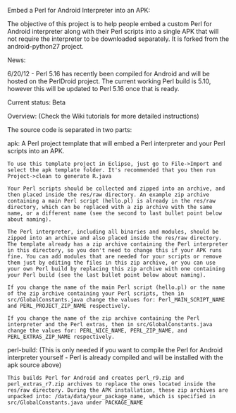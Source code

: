Embed a Perl for Android Interpreter into an APK:

The objective of this project is to help people embed a custom Perl for Android interpreter along with their Perl scripts into a single APK that will not require the interpreter to be downloaded separately. It is forked from the android-python27 project.

News:

6/20/12 - Perl 5.16 has recently been compiled for Android and will be hosted on the PerlDroid project. The current working Perl build is 5.10, however this will be updated to Perl 5.16 once that is ready.

Current status: Beta

Overview: (Check the Wiki tutorials for more detailed instructions)

The source code is separated in two parts:

apk: A Perl project template that will embed a Perl interpreter and your Perl scripts into an APK.

    To use this template project in Eclipse, just go to File->Import and select the apk template folder. It's recommended that you then run Project->clean to generate R.java 

    Your Perl scripts should be collected and zipped into an archive, and then placed inside the res/raw directory. An example zip archive containing a main Perl script (hello.pl) is already in the res/raw directory, which can be replaced with a zip archive with the same name, or a different name (see the second to last bullet point below about naming). 

    The Perl interpreter, including all binaries and modules, should be zipped into an archive and also placed inside the res/raw directory. The template already has a zip archive containing the Perl interpreter in this directory, so you don't need to change this if your APK runs fine. You can add modules that are needed for your scripts or remove them just by editing the files in this zip archive, or you can use your own Perl build by replacing this zip archive with one containing your Perl build (see the last bullet point below about naming). 

    If you change the name of the main Perl script (hello.pl) or the name of the zip archive containing your Perl scripts, then in src/GlobalConstants.java change the values for: Perl_MAIN_SCRIPT_NAME and PERL_PROJECT_ZIP_NAME respectively. 

    If you change the name of the zip archive containing the Perl interpreter and the Perl extras, then in src/GlobalConstants.java change the values for: PERL_NICE_NAME, PERL_ZIP_NAME, and PERL_EXTRAS_ZIP_NAME respectively. 

perl-build: (This is only needed if you want to compile the Perl for Android interpreter yourself - Perl is already compiled and will be installed with the apk source above)

    This builds Perl for Android and creates perl_r9.zip and perl_extras_r7.zip archives to replace the ones located inside the res/raw directory. During the APK installation, these zip archives are unpacked into: /data/data/your_package_name, which is specified in src/GlobalConstants.java under PACKAGE_NAME 
